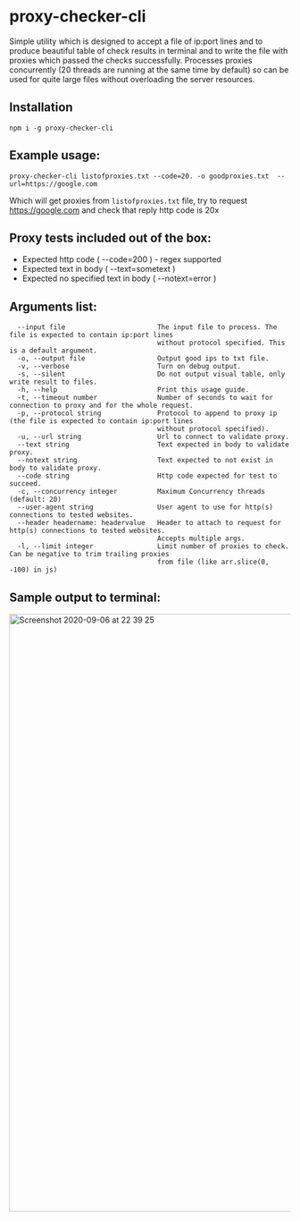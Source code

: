# proxy-checker-cli
Simple utility which is designed to accept a file of ip:port lines and to produce beautiful table of check results in terminal and to write the file with proxies which passed the checks successfully. Processes proxies concurrently (20 threads are running at the same time by default) so can be used for quite large files without overloading the server resources.

## Installation
```
npm i -g proxy-checker-cli
```

## Example usage:

```proxy-checker-cli listofproxies.txt --code=20. -o goodproxies.txt  --url=https://google.com```

Which will get proxies from `listofproxies.txt` file, try to request https://google.com and check that reply http code is 20x


## Proxy tests included out of the box:
- Expected http code ( --code=200 ) - regex supported
- Expected text in body ( --text=sometext )
- Expected no specified text in body ( --notext=error )


## Arguments list:
```
  --input file                       The input file to process. The file is expected to contain ip:port lines      
                                     without protocol specified. This is a default argument.                       
  -o, --output file                  Output good ips to txt file.                                                  
  -v, --verbose                      Turn on debug output.                                                         
  -s, --silent                       Do not output visual table, only write result to files.                       
  -h, --help                         Print this usage guide.                                                       
  -t, --timeout number               Number of seconds to wait for connection to proxy and for the whole request.  
  -p, --protocol string              Protocol to append to proxy ip (the file is expected to contain ip:port lines 
                                     without protocol specified).                                                  
  -u, --url string                   Url to connect to validate proxy.                                             
  --text string                      Text expected in body to validate proxy.                                      
  --notext string                    Text expected to not exist in body to validate proxy.                         
  --code string                      Http code expected for test to succeed.                                       
  -c, --concurrency integer          Maximum Concurrency threads (default: 20)                                     
  --user-agent string                User agent to use for http(s) connections to tested websites.                 
  --header headername: headervalue   Header to attach to request for http(s) connections to tested websites.       
                                     Accepts multiple args.                                                        
  -l, --limit integer                Limit number of proxies to check. Can be negative to trim trailing proxies    
                                     from file (like arr.slice(0, -100) in js)   
```  
  
## Sample output to terminal:
<img width="1069" alt="Screenshot 2020-09-06 at 22 39 25" src="https://user-images.githubusercontent.com/775507/92332935-313a0980-f092-11ea-8b9a-2e34f01bf0a2.png">
